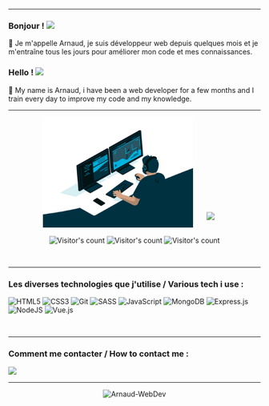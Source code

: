 ***
### Bonjour ! <img src="https://media.giphy.com/media/hvRJCLFzcasrR4ia7z/giphy.gif" width="25px"> 
💬 Je m'appelle Arnaud, je suis développeur web depuis quelques mois et je m'entraîne tous les jours pour améliorer mon code et mes connaissances.
### Hello ! <img src="https://media.giphy.com/media/hvRJCLFzcasrR4ia7z/giphy.gif" width="25px"> 
💬 My name is Arnaud, i have been a web developer for a few months and I train every day to improve my code and my knowledge. 

***
<p align="center">
  <img src="/img/code.gif" width="300" height="220"> 
  <img src="https://github-readme-stats.vercel.app/api?username=Arnaud-WebDev&show_icons=true&theme=tokyonight" valign="15px" hspace="23"> 
</p>

<p align="center">
  <img src="https://visitor-badge.glitch.me/badge?page_id=Arnaud-WebDev.Arnaud-WebDev" alt="Visitor's count" /> 
  <img src="https://badges.pufler.dev/updated/Arnaud-WebDev/Arnaud-WebDev?&color=blue" alt="Visitor's count" /> 
  <img src="https://badges.pufler.dev/commits/monthly/Arnaud-WebDev?&color=blue" alt="Visitor's count" /> 
</p>
  
<br />

*** 

### Les diverses technologies que j'utilise / Various tech i use :

![HTML5](https://img.shields.io/badge/html5-%23E34F26.svg?style=for-the-badge&logo=html5&logoColor=white)
![CSS3](https://img.shields.io/badge/css3-%231572B6.svg?style=for-the-badge&logo=css3&logoColor=white)
![Git](https://img.shields.io/badge/git-%23F05033.svg?style=for-the-badge&logo=git&logoColor=white)
![SASS](https://img.shields.io/badge/SASS-hotpink.svg?style=for-the-badge&logo=SASS&logoColor=white)
![JavaScript](https://img.shields.io/badge/javascript-%23323330.svg?style=for-the-badge&logo=javascript&logoColor=%23F7DF1E)
![MongoDB](https://img.shields.io/badge/MongoDB-%234ea94b.svg?style=for-the-badge&logo=mongodb&logoColor=white)
![Express.js](https://img.shields.io/badge/express.js-%23404d59.svg?style=for-the-badge&logo=express&logoColor=%2361DAFB)
![NodeJS](https://img.shields.io/badge/node.js-6DA55F?style=for-the-badge&logo=node.js&logoColor=white)
![Vue.js](https://img.shields.io/badge/vuejs-%2335495e.svg?style=for-the-badge&logo=vuedotjs&logoColor=%234FC08D)

<br />

***
### Comment me contacter / How to contact me : <br />

<a href="mailto:arnaud.grandpierre@gmail.com">
  <img align="left" src="https://upload.wikimedia.org/wikipedia/commons/7/7e/Gmail_icon_%282020%29.svg" width="30px" />
</a>

<!-- <a href="https://www.linkedin.com">
  <img align="left" alt="Arnaud's LinkedIN" width="22px" src="https://raw.githubusercontent.com/peterthehan/peterthehan/master/assets/linkedin.svg" />
</a>  -->
<br />

***
<p align="center"> <img src="https://github-readme-stats.vercel.app/api/top-langs/?username=Arnaud-WebDev&layout=compact&theme=tokyonight" alt="Arnaud-WebDev" />
<!-- - 👋 Hi, I’m @Arnaud-WebDev
- 👀 I’m interested in JavaScript
- 🌱 I’m currently learning code
- 💞️ I’m looking to collaborate on ...
- 📫 How to reach me ... -->


<!---
Arnaud-WebDev/Arnaud-WebDev is a ✨ special ✨ repository because its `README.md` (this file) appears on your GitHub profile.
You can click the Preview link to take a look at your changes.
--->
